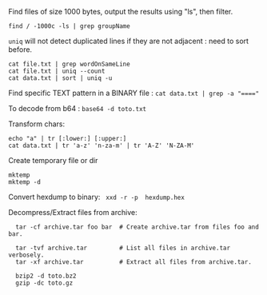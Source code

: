 
Find files of size 1000 bytes, output the results using "ls", then filter.
```
find / -1000c -ls | grep groupName
```

`uniq` will not detect duplicated lines if they are not adjacent : need to sort before.
```
cat file.txt | grep wordOnSameLine 
cat file.txt | uniq --count
cat data.txt | sort | uniq -u
```

Find specific TEXT pattern in a BINARY file : `cat data.txt | grep -a "====" `

To decode from b64 : ` base64 -d toto.txt `

Transform chars:
```
echo "a" | tr [:lower:] [:upper:]
cat data.txt | tr 'a-z' 'n-za-m' | tr 'A-Z' 'N-ZA-M'
```

Create temporary file or dir
```
mktemp 
mktemp -d 
```

Convert hexdump to binary: ` xxd -r -p  hexdump.hex`

Decompress/Extract files from archive:
```
  tar -cf archive.tar foo bar  # Create archive.tar from files foo and bar.
  
  tar -tvf archive.tar         # List all files in archive.tar verbosely.
  tar -xf archive.tar          # Extract all files from archive.tar.

  bzip2 -d toto.bz2
  gzip -dc toto.gz
```